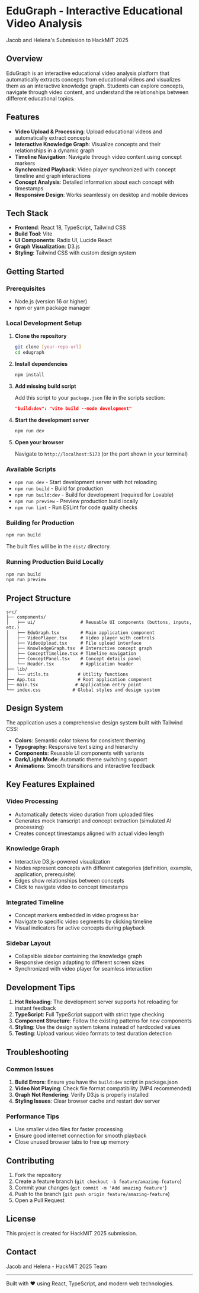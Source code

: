 # EduGraph - Interactive Educational Video Analysis

Jacob and Helena's Submission to HackMIT 2025

## Overview

EduGraph is an interactive educational video analysis platform that automatically extracts concepts from educational videos and visualizes them as an interactive knowledge graph. Students can explore concepts, navigate through video content, and understand the relationships between different educational topics.

## Features

- **Video Upload & Processing**: Upload educational videos and automatically extract concepts
- **Interactive Knowledge Graph**: Visualize concepts and their relationships in a dynamic graph
- **Timeline Navigation**: Navigate through video content using concept markers
- **Synchronized Playback**: Video player synchronized with concept timeline and graph interactions
- **Concept Analysis**: Detailed information about each concept with timestamps
- **Responsive Design**: Works seamlessly on desktop and mobile devices

## Tech Stack

- **Frontend**: React 18, TypeScript, Tailwind CSS
- **Build Tool**: Vite
- **UI Components**: Radix UI, Lucide React
- **Graph Visualization**: D3.js
- **Styling**: Tailwind CSS with custom design system

## Getting Started

### Prerequisites

- Node.js (version 16 or higher)
- npm or yarn package manager

### Local Development Setup

1. **Clone the repository**
   ```bash
   git clone [your-repo-url]
   cd edugraph
   ```

2. **Install dependencies**
   ```bash
   npm install
   ```

3. **Add missing build script**
   
   Add this script to your `package.json` file in the scripts section:
   ```json
   "build:dev": "vite build --mode development"
   ```

4. **Start the development server**
   ```bash
   npm run dev
   ```

5. **Open your browser**
   
   Navigate to `http://localhost:5173` (or the port shown in your terminal)

### Available Scripts

- `npm run dev` - Start development server with hot reloading
- `npm run build` - Build for production
- `npm run build:dev` - Build for development (required for Lovable)
- `npm run preview` - Preview production build locally
- `npm run lint` - Run ESLint for code quality checks

### Building for Production

```bash
npm run build
```

The built files will be in the `dist/` directory.

### Running Production Build Locally

```bash
npm run build
npm run preview
```

## Project Structure

```
src/
├── components/
│   ├── ui/                 # Reusable UI components (buttons, inputs, etc.)
│   ├── EduGraph.tsx        # Main application component
│   ├── VideoPlayer.tsx     # Video player with controls
│   ├── VideoUpload.tsx     # File upload interface
│   ├── KnowledgeGraph.tsx  # Interactive concept graph
│   ├── ConceptTimeline.tsx # Timeline navigation
│   ├── ConceptPanel.tsx    # Concept details panel
│   └── Header.tsx          # Application header
├── lib/
│   └── utils.ts           # Utility functions
├── App.tsx                # Root application component
├── main.tsx              # Application entry point
└── index.css            # Global styles and design system
```

## Design System

The application uses a comprehensive design system built with Tailwind CSS:

- **Colors**: Semantic color tokens for consistent theming
- **Typography**: Responsive text sizing and hierarchy
- **Components**: Reusable UI components with variants
- **Dark/Light Mode**: Automatic theme switching support
- **Animations**: Smooth transitions and interactive feedback

## Key Features Explained

### Video Processing
- Automatically detects video duration from uploaded files
- Generates mock transcript and concept extraction (simulated AI processing)
- Creates concept timestamps aligned with actual video length

### Knowledge Graph
- Interactive D3.js-powered visualization
- Nodes represent concepts with different categories (definition, example, application, prerequisite)
- Edges show relationships between concepts
- Click to navigate video to concept timestamps

### Integrated Timeline
- Concept markers embedded in video progress bar
- Navigate to specific video segments by clicking timeline
- Visual indicators for active concepts during playback

### Sidebar Layout
- Collapsible sidebar containing the knowledge graph
- Responsive design adapting to different screen sizes
- Synchronized with video player for seamless interaction

## Development Tips

1. **Hot Reloading**: The development server supports hot reloading for instant feedback
2. **TypeScript**: Full TypeScript support with strict type checking
3. **Component Structure**: Follow the existing patterns for new components
4. **Styling**: Use the design system tokens instead of hardcoded values
5. **Testing**: Upload various video formats to test duration detection

## Troubleshooting

### Common Issues

1. **Build Errors**: Ensure you have the `build:dev` script in package.json
2. **Video Not Playing**: Check file format compatibility (MP4 recommended)
3. **Graph Not Rendering**: Verify D3.js is properly installed
4. **Styling Issues**: Clear browser cache and restart dev server

### Performance Tips

- Use smaller video files for faster processing
- Ensure good internet connection for smooth playback
- Close unused browser tabs to free up memory

## Contributing

1. Fork the repository
2. Create a feature branch (`git checkout -b feature/amazing-feature`)
3. Commit your changes (`git commit -m 'Add amazing feature'`)
4. Push to the branch (`git push origin feature/amazing-feature`)
5. Open a Pull Request

## License

This project is created for HackMIT 2025 submission.

## Contact

Jacob and Helena - HackMIT 2025 Team

---

Built with ❤️ using React, TypeScript, and modern web technologies.